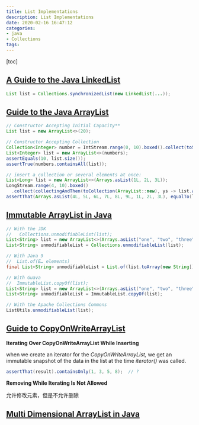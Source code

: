 ```yaml
---
title: List Implementations
description: List Implementations
date: 2020-02-16 16:47:12
categories:
- java
- Collections
tags:
---
```


[toc]

## [A Guide to the Java LinkedList](https://www.baeldung.com/java-linkedlist)

```java
List list = Collections.synchronizedList(new LinkedList(...));
```



## [Guide to the Java ArrayList](https://www.baeldung.com/java-arraylist)

```java
// Constructor Accepting Initial Capacity**
List list = new ArrayList<>(20);

// Constructor Accepting Collection
Collection<Integer> number = IntStream.range(0, 10).boxed().collect(toSet());
List<Integer> list = new ArrayList<>(numbers);
assertEquals(10, list.size());
assertTrue(numbers.containsAll(list));

// insert a collection or several elements at once:
List<Long> list = new ArrayList<>(Arrays.asList(1L, 2L, 3L));
LongStream.range(4, 10).boxed()
  .collect(collectingAndThen(toCollection(ArrayList::new), ys -> list.addAll(0, ys)));
assertThat(Arrays.asList(4L, 5L, 6L, 7L, 8L, 9L, 1L, 2L, 3L), equalTo(list));

```



## [Immutable ArrayList in Java](https://www.baeldung.com/java-immutable-list)

```java
// With the JDK
//   Collections.unmodifiableList(list);
List<String> list = new ArrayList<>(Arrays.asList("one", "two", "three"));
List<String> unmodifiableList = Collections.unmodifiableList(list);

// With Java 9
//  List.of(E… elements)
final List<String> unmodifiableList = List.of(list.toArray(new String[]{}));

// With Guava
//  ImmutableList.copyOf(list);
List<String> list = new ArrayList<>(Arrays.asList("one", "two", "three"));
List<String> unmodifiableList = ImmutableList.copyOf(list);

// With the Apache Collections Commons
ListUtils.unmodifiableList(list);
```





## [Guide to CopyOnWriteArrayList](https://www.baeldung.com/java-copy-on-write-arraylist)

**Iterating Over CopyOnWriteArrayList While Inserting**

when we create an iterator for the *CopyOnWriteArrayList,* we get an immutable snapshot of the data in the list at the time *iterator()* was called.

```java
assertThat(result).containsOnly(1, 3, 5, 8);  // ?
```



**Removing While Iterating Is Not Allowed**

允许修改元素，但是不允许删除

## [Multi Dimensional ArrayList in Java](https://www.baeldung.com/java-multi-dimensional-arraylist)
